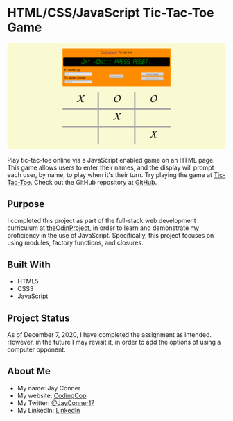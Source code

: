 # HTML/CSS/JavaScript Tic-Tac-Toe Game

![Image of Tic-Tac-Toe](./tic-tac-toe-screenshot.png)

Play tic-tac-toe online via a JavaScript enabled game on an HTML page. This game allows users to enter their names, and the display will prompt each user, by name, to play when it's their turn. Try playing the game at [Tic-Tac-Toe](https://htmlpreview.github.io/?https://github.com/cleve703/tic-tac-toe/blob/main/index.html). Check out the GitHub repository at [GitHub](https://github.com/cleve703/tic-tac-toe/blob/main/index.html).

## Purpose

I completed this project as part of the full-stack web development curriculum at [theOdinProject](https://theodinproject.org), in order to learn and demonstrate my proficiency in the use of JavaScript. Specifically, this project focuses on using modules, factory functions, and closures.

## Built With

* HTML5
* CSS3
* JavaScript

## Project Status

As of December 7, 2020, I have completed the assignment as intended. However, in the future I may revisit it, in order to add the options of using a computer opponent.

## About Me

* My name: Jay Conner
* My website: [CodingCop](https://codingcop.com)
* My Twitter: [@JayConner17](https://twitter.com/JayConner17)
* My LinkedIn: [LinkedIn](https://www.linkedin.com/in/jay-c-8000196)